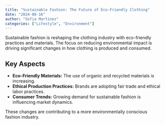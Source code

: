 ```yaml
---
title: "Sustainable Fashion: The Future of Eco-Friendly Clothing"
date: "2024-08-16"
author: "Sofia Martinez"
categories: ["Lifestyle", "Environment"]
---
```


Sustainable fashion is reshaping the clothing industry with eco-friendly practices and materials. The focus on reducing environmental impact is driving significant changes in how clothing is produced and consumed.

## Key Aspects

- **Eco-Friendly Materials:** The use of organic and recycled materials is increasing.
- **Ethical Production Practices:** Brands are adopting fair trade and ethical labor practices.
- **Consumer Trends:** Growing demand for sustainable fashion is influencing market dynamics.

These changes are contributing to a more environmentally conscious fashion industry.
